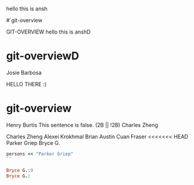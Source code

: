 

hello this is ansh

#`git-overview


GIT-OVERVIEW
hello this is anshD

# git-overviewD
Josie Barbosa

HELLO THERE :)
# git-overview
Henry Burtis
This sentence is false.
(2B || !2B)
Charles Zheng

Charles Zheng
Alexei Krokhmal
Brian Austin
Cuan Fraser
<<<<<<< HEAD
Parker Griep
Bryce G.


```ruby
persons << "Parker Griep"
``

Bryce G.:9
Bryce G.:





